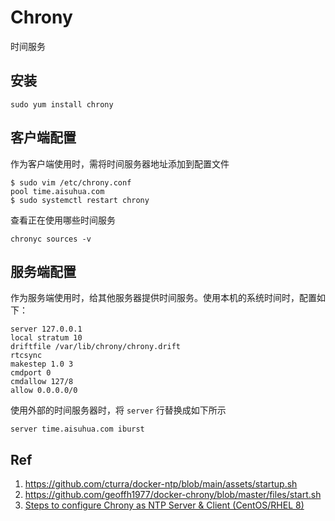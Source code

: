 # Chrony

时间服务

## 安装

```
sudo yum install chrony
```

## 客户端配置

作为客户端使用时，需将时间服务器地址添加到配置文件

```
$ sudo vim /etc/chrony.conf
pool time.aisuhua.com
$ sudo systemctl restart chrony 
```

查看正在使用哪些时间服务

```
chronyc sources -v
```

## 服务端配置

作为服务端使用时，给其他服务器提供时间服务。使用本机的系统时间时，配置如下：

```
server 127.0.0.1
local stratum 10
driftfile /var/lib/chrony/chrony.drift
rtcsync
makestep 1.0 3
cmdport 0
cmdallow 127/8
allow 0.0.0.0/0
```

使用外部的时间服务器时，将 `server` 行替换成如下所示

```
server time.aisuhua.com iburst
```

## Ref

1. https://github.com/cturra/docker-ntp/blob/main/assets/startup.sh
2. https://github.com/geoffh1977/docker-chrony/blob/master/files/start.sh
3. [Steps to configure Chrony as NTP Server & Client (CentOS/RHEL 8)](https://www.golinuxcloud.com/configure-chrony-ntp-server-client-force-sync/)
